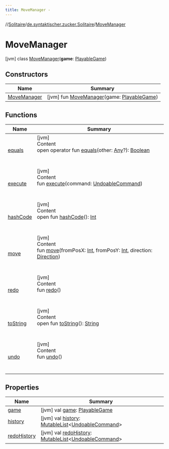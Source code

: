 ```yaml
---
title: MoveManager -
---
```

//[Solitaire](../../index.md)/[de.syntaktischer.zucker.Solitaire](../index.md)/[MoveManager](index.md)



# MoveManager  
 [jvm] class [MoveManager](index.md)(**game**: [PlayableGame](../-playable-game/index.md))   


## Constructors  
  
|  Name|  Summary| 
|---|---|
| <a name="de.syntaktischer.zucker.Solitaire/MoveManager/MoveManager/#de.syntaktischer.zucker.Solitaire.PlayableGame/PointingToDeclaration/"></a>[MoveManager](-move-manager.md)| <a name="de.syntaktischer.zucker.Solitaire/MoveManager/MoveManager/#de.syntaktischer.zucker.Solitaire.PlayableGame/PointingToDeclaration/"></a> [jvm] fun [MoveManager](-move-manager.md)(game: [PlayableGame](../-playable-game/index.md))   <br>


## Functions  
  
|  Name|  Summary| 
|---|---|
| <a name="kotlin/Any/equals/#kotlin.Any?/PointingToDeclaration/"></a>[equals](../-undoable-command/index.md#%5Bkotlin%2FAny%2Fequals%2F%23kotlin.Any%3F%2FPointingToDeclaration%2F%5D%2FFunctions%2F86918363)| <a name="kotlin/Any/equals/#kotlin.Any?/PointingToDeclaration/"></a>[jvm]  <br>Content  <br>open operator fun [equals](../-undoable-command/index.md#%5Bkotlin%2FAny%2Fequals%2F%23kotlin.Any%3F%2FPointingToDeclaration%2F%5D%2FFunctions%2F86918363)(other: [Any](https://kotlinlang.org/api/latest/jvm/stdlib/kotlin/-any/index.html)?): [Boolean](https://kotlinlang.org/api/latest/jvm/stdlib/kotlin/-boolean/index.html)  <br><br><br>
| <a name="de.syntaktischer.zucker.Solitaire/MoveManager/execute/#de.syntaktischer.zucker.Solitaire.UndoableCommand/PointingToDeclaration/"></a>[execute](execute.md)| <a name="de.syntaktischer.zucker.Solitaire/MoveManager/execute/#de.syntaktischer.zucker.Solitaire.UndoableCommand/PointingToDeclaration/"></a>[jvm]  <br>Content  <br>fun [execute](execute.md)(command: [UndoableCommand](../-undoable-command/index.md))  <br><br><br>
| <a name="kotlin/Any/hashCode/#/PointingToDeclaration/"></a>[hashCode](../-undoable-command/index.md#%5Bkotlin%2FAny%2FhashCode%2F%23%2FPointingToDeclaration%2F%5D%2FFunctions%2F86918363)| <a name="kotlin/Any/hashCode/#/PointingToDeclaration/"></a>[jvm]  <br>Content  <br>open fun [hashCode](../-undoable-command/index.md#%5Bkotlin%2FAny%2FhashCode%2F%23%2FPointingToDeclaration%2F%5D%2FFunctions%2F86918363)(): [Int](https://kotlinlang.org/api/latest/jvm/stdlib/kotlin/-int/index.html)  <br><br><br>
| <a name="de.syntaktischer.zucker.Solitaire/MoveManager/move/#kotlin.Int#kotlin.Int#de.syntaktischer.zucker.Solitaire.Direction/PointingToDeclaration/"></a>[move](move.md)| <a name="de.syntaktischer.zucker.Solitaire/MoveManager/move/#kotlin.Int#kotlin.Int#de.syntaktischer.zucker.Solitaire.Direction/PointingToDeclaration/"></a>[jvm]  <br>Content  <br>fun [move](move.md)(fromPosX: [Int](https://kotlinlang.org/api/latest/jvm/stdlib/kotlin/-int/index.html), fromPosY: [Int](https://kotlinlang.org/api/latest/jvm/stdlib/kotlin/-int/index.html), direction: [Direction](../-direction/index.md))  <br><br><br>
| <a name="de.syntaktischer.zucker.Solitaire/MoveManager/redo/#/PointingToDeclaration/"></a>[redo](redo.md)| <a name="de.syntaktischer.zucker.Solitaire/MoveManager/redo/#/PointingToDeclaration/"></a>[jvm]  <br>Content  <br>fun [redo](redo.md)()  <br><br><br>
| <a name="kotlin/Any/toString/#/PointingToDeclaration/"></a>[toString](../-undoable-command/index.md#%5Bkotlin%2FAny%2FtoString%2F%23%2FPointingToDeclaration%2F%5D%2FFunctions%2F86918363)| <a name="kotlin/Any/toString/#/PointingToDeclaration/"></a>[jvm]  <br>Content  <br>open fun [toString](../-undoable-command/index.md#%5Bkotlin%2FAny%2FtoString%2F%23%2FPointingToDeclaration%2F%5D%2FFunctions%2F86918363)(): [String](https://kotlinlang.org/api/latest/jvm/stdlib/kotlin/-string/index.html)  <br><br><br>
| <a name="de.syntaktischer.zucker.Solitaire/MoveManager/undo/#/PointingToDeclaration/"></a>[undo](undo.md)| <a name="de.syntaktischer.zucker.Solitaire/MoveManager/undo/#/PointingToDeclaration/"></a>[jvm]  <br>Content  <br>fun [undo](undo.md)()  <br><br><br>


## Properties  
  
|  Name|  Summary| 
|---|---|
| <a name="de.syntaktischer.zucker.Solitaire/MoveManager/game/#/PointingToDeclaration/"></a>[game](game.md)| <a name="de.syntaktischer.zucker.Solitaire/MoveManager/game/#/PointingToDeclaration/"></a> [jvm] val [game](game.md): [PlayableGame](../-playable-game/index.md)   <br>
| <a name="de.syntaktischer.zucker.Solitaire/MoveManager/history/#/PointingToDeclaration/"></a>[history](history.md)| <a name="de.syntaktischer.zucker.Solitaire/MoveManager/history/#/PointingToDeclaration/"></a> [jvm] val [history](history.md): [MutableList](https://kotlinlang.org/api/latest/jvm/stdlib/kotlin.collections/-mutable-list/index.html)<[UndoableCommand](../-undoable-command/index.md)>   <br>
| <a name="de.syntaktischer.zucker.Solitaire/MoveManager/redoHistory/#/PointingToDeclaration/"></a>[redoHistory](redo-history.md)| <a name="de.syntaktischer.zucker.Solitaire/MoveManager/redoHistory/#/PointingToDeclaration/"></a> [jvm] val [redoHistory](redo-history.md): [MutableList](https://kotlinlang.org/api/latest/jvm/stdlib/kotlin.collections/-mutable-list/index.html)<[UndoableCommand](../-undoable-command/index.md)>   <br>

